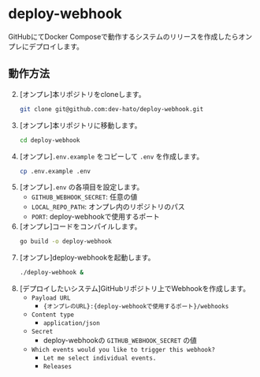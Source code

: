 # deploy-webhook
GitHubにてDocker Composeで動作するシステムのリリースを作成したらオンプレにデプロイします。

## 動作方法
2. [オンプレ]本リポジトリをcloneします。
    ```sh
    git clone git@github.com:dev-hato/deploy-webhook.git
    ```
3. [オンプレ]本リポジトリに移動します。
    ```sh
    cd deploy-webhook
    ```
4. [オンプレ]`.env.example` をコピーして `.env` を作成します。
    ```sh
    cp .env.example .env
    ```
5. [オンプレ]`.env` の各項目を設定します。
    * `GITHUB_WEBHOOK_SECRET`: 任意の値
    * `LOCAL_REPO_PATH`: オンプレ内のリポジトリのパス
    * `PORT`: deploy-webhookで使用するポート
6. [オンプレ]コードをコンパイルします。
    ```sh
    go build -o deploy-webhook
    ```
6. [オンプレ]deploy-webhookを起動します。
    ```sh
    ./deploy-webhook &
    ```
7. [デプロイしたいシステム]GitHubリポジトリ上でWebhookを作成します。
   * `Payload URL`
      * `{オンプレのURL}:{deploy-webhookで使用するポート}/webhooks`
   * `Content type`
      * `application/json`
   * `Secret`
      * deploy-webhookの `GITHUB_WEBHOOK_SECRET` の値
   * `Which events would you like to trigger this webhook?`
      * `Let me select individual events.`
      * `Releases`
